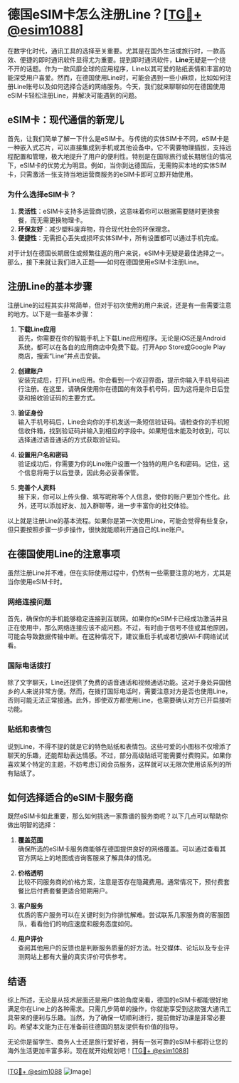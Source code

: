 # 德国eSIM卡怎么注册Line？[[TG💪+ @esim1088](https://t.me/s/esim1088)]

在数字化时代，通讯工具的选择至关重要。尤其是在国外生活或旅行时，一款高效、便捷的即时通讯软件显得尤为重要。提到即时通讯软件，**Line**无疑是一个绕不开的话题。作为一款风靡全球的应用程序，Line以其可爱的贴纸表情和丰富的功能深受用户喜爱。然而，在德国使用Line时，可能会遇到一些小麻烦，比如如何注册Line账号以及如何选择合适的网络服务。今天，我们就来聊聊如何在德国使用eSIM卡轻松注册Line，并解决可能遇到的问题。

## eSIM卡：现代通信的新宠儿

首先，让我们简单了解一下什么是eSIM卡。与传统的实体SIM卡不同，eSIM卡是一种嵌入式芯片，可以直接集成到手机或其他设备中。它不需要物理插拔，支持远程配置和管理，极大地提升了用户的便利性。特别是在国际旅行或长期居住的情况下，eSIM卡的优势尤为明显。例如，当你到达德国后，无需购买本地的实体SIM卡，只需激活一张支持当地运营商服务的eSIM卡即可立即开始使用。

### 为什么选择eSIM卡？

1. **灵活性**：eSIM卡支持多运营商切换，这意味着你可以根据需要随时更换套餐，而无需更换物理卡。
2. **环保友好**：减少塑料废弃物，符合现代社会的环保理念。
3. **便捷性**：无需担心丢失或损坏实体SIM卡，所有设置都可以通过手机完成。

对于计划在德国长期居住或频繁往返的用户来说，eSIM卡无疑是最佳选择之一。那么，接下来就让我们进入正题——如何在德国使用eSIM卡注册Line。

## 注册Line的基本步骤

注册Line的过程其实非常简单，但对于初次使用的用户来说，还是有一些需要注意的地方。以下是一些基本步骤：

1. **下载Line应用**  
   首先，你需要在你的智能手机上下载Line应用程序。无论是iOS还是Android系统，都可以在各自的应用商店中免费下载。打开App Store或Google Play商店，搜索“Line”并点击安装。

2. **创建账户**  
   安装完成后，打开Line应用。你会看到一个欢迎界面，提示你输入手机号码进行注册。在这里，请确保使用你在德国的有效手机号码，因为这将是你日后登录和接收验证码的主要方式。

3. **验证身份**  
   输入手机号码后，Line会向你的手机发送一条短信验证码。请检查你的手机短信收件箱，找到验证码并输入到相应的字段中。如果短信未能及时收到，可以选择通过语音通话的方式获取验证码。

4. **设置用户名和密码**  
   验证成功后，你需要为你的Line账户设置一个独特的用户名和密码。记住，这个信息将用于以后登录，因此务必妥善保管。

5. **完善个人资料**  
   接下来，你可以上传头像、填写昵称等个人信息，使你的账户更加个性化。此外，还可以添加好友、加入群聊等，进一步丰富你的社交体验。

以上就是注册Line的基本流程。如果你是第一次使用Line，可能会觉得有些复杂，但只要按照步骤一步步操作，很快就能顺利开通自己的Line账户。

## 在德国使用Line的注意事项

虽然注册Line并不难，但在实际使用过程中，仍然有一些需要注意的地方，尤其是当你使用eSIM卡时。

### 网络连接问题

首先，确保你的手机能够稳定连接到互联网。如果你的eSIM卡已经成功激活并且正在使用中，那么网络连接应该不成问题。不过，有时由于信号不佳或其他原因，可能会导致数据传输中断。在这种情况下，建议重启手机或者切换Wi-Fi网络试试看。

### 国际电话拨打

除了文字聊天，Line还提供了免费的语音通话和视频通话功能。这对于身处异国他乡的人来说非常方便。然而，在拨打国际电话时，需要注意对方是否也使用Line，否则可能无法正常接通。此外，即使双方都使用Line，也需要确认对方已开启接听功能。

### 贴纸和表情包

说到Line，不得不提的就是它的特色贴纸和表情包。这些可爱的小图标不仅增添了聊天的乐趣，还能帮助表达情感。不过，部分高级贴纸可能需要付费购买。如果你喜欢某个特定的主题，不妨考虑订阅会员服务，这样就可以无限次使用该系列的所有贴纸了。

## 如何选择适合的eSIM卡服务商

既然eSIM卡如此重要，那么如何挑选一家靠谱的服务商呢？以下几点可以帮助你做出明智的选择：

1. **覆盖范围**  
   确保所选的eSIM卡服务商能够在德国提供良好的网络覆盖。可以通过查看其官方网站上的地图或咨询客服来了解具体的情况。

2. **价格透明**  
   比较不同服务商的价格方案，注意是否存在隐藏费用。通常情况下，预付费套餐比后付费套餐更适合短期用户。

3. **客户服务**  
   优质的客户服务可以在关键时刻为你排忧解难。尝试联系几家服务商的客服团队，看看他们的响应速度和服务态度如何。

4. **用户评价**  
   查阅其他用户的反馈也是判断服务质量的好方法。社交媒体、论坛以及专业评测网站上都有大量的真实评价可供参考。

## 结语

综上所述，无论是从技术层面还是用户体验角度来看，德国的eSIM卡都能很好地满足你在Line上的各种需求。只需几步简单的操作，你就能享受到这款强大通讯工具带来的便利与乐趣。当然，为了确保一切顺利进行，提前做好功课是非常必要的。希望本文能为正在准备前往德国的朋友提供有价值的指导。

无论你是留学生、商务人士还是旅行爱好者，拥有一张可靠的eSIM卡都将让您的海外生活更加丰富多彩。现在就开始规划吧！[[TG💪+ @esim1088](https://t.me/s/esim1088)]

---

[[TG💪+ @esim1088](https://t.me/s/esim1088) ![Image](https://i.postimg.cc/4NQfJmqS/Snipaste-2025-05-13-00-14-12.png)]